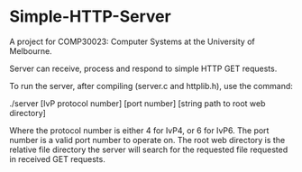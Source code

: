# Simple-HTTP-Server
A project for COMP30023: Computer Systems at the University of Melbourne.

Server can receive, process and respond to simple HTTP GET requests.

To run the server, after compiling (server.c and httplib.h), use the command:

./server [IvP protocol number] [port number] [string path to root web directory]

  Where the protocol number is either 4 for IvP4, or 6 for IvP6.
  The port number is a valid port number to operate on.
  The root web directory is the relative file directory the server will search for the requested file requested in received GET requests.

